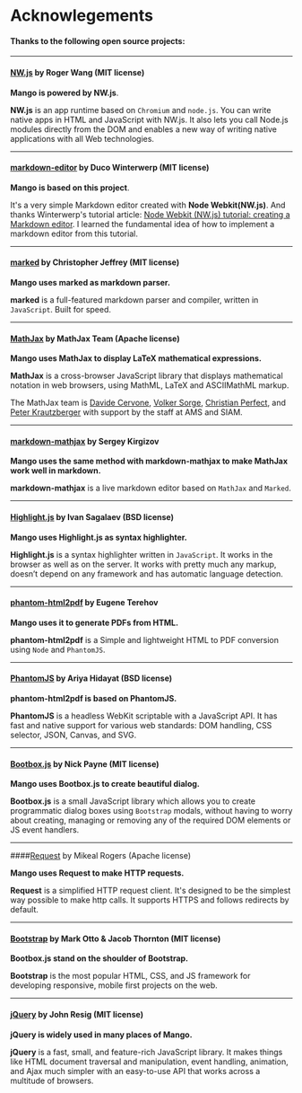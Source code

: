 # Acknowlegements

#### Thanks to the following open source projects:

-----------

#### [NW.js](http://nwjs.io) by Roger Wang (MIT license)

**Mango is powered by NW.js**. 

**NW.js** is an app runtime based on `Chromium` and `node.js`. You can write native apps in HTML and JavaScript with NW.js. It also lets you call Node.js modules directly from the DOM and enables a new way of writing native applications with all Web technologies.

-----------

#### [markdown-editor](https://github.com/dukeofharen/markdown-editor) by Duco Winterwerp (MIT license)

**Mango is based on this project**. 

It's a very simple Markdown editor created with **Node Webkit(NW.js)**. And thanks Winterwerp's tutorial article: [Node Webkit (NW.js) tutorial: creating a Markdown editor](http://duco.cc/node-webkit-tutorial-creating-a-markdown-editor.html). I learned the fundamental idea of how to implement a markdown editor from this tutorial.


-----------

#### [marked](https://github.com/chjj/marked) by Christopher Jeffrey (MIT license)

**Mango uses marked as markdown parser.**

**marked** is a full-featured markdown parser and compiler, written in `JavaScript`. Built for speed.

-----------

#### [MathJax](https://www.mathjax.org/) by MathJax Team (Apache license)

**Mango uses MathJax to display LaTeX mathematical expressions.**

**MathJax** is a cross-browser JavaScript library that displays mathematical notation in web browsers, using MathML, LaTeX and ASCIIMathML markup.

The MathJax team is [Davide Cervone](https://github.com/dpvc), [Volker Sorge](https://github.com/zorkow), [Christian Perfect](https://github.com/christianp), and [Peter Krautzberger](https://github.com/pkra) with support by the staff at AMS and SIAM.

-----------

#### [markdown-mathjax](https://github.com/kerzol/markdown-mathjax) by Sergey Kirgizov

**Mango uses the same method with markdown-mathjax to make MathJax work well in markdown.**

**markdown-mathjax** is a live markdown editor based on `MathJax` and `Marked`. 

-----------

#### [Highlight.js](https://highlightjs.org/)  by Ivan Sagalaev (BSD license)

**Mango uses Highlight.js as syntax highlighter.**

**Highlight.js** is a syntax highlighter written in `JavaScript`. It works in the browser as well as on the server. It works with pretty much any markup, doesn’t depend on any framework and has automatic language detection.

-----------

#### [phantom-html2pdf](https://github.com/bauhausjs/phantom-html2pdf) by Eugene Terehov

**Mango uses it to generate PDFs from HTML.**

**phantom-html2pdf** is a Simple and lightweight HTML to PDF conversion using `Node` and `PhantomJS`.

-----------

#### [PhantomJS](http://phantomjs.org/) by Ariya Hidayat (BSD license)

**phantom-html2pdf is based on PhantomJS.** 

**PhantomJS** is a headless WebKit scriptable with a JavaScript API. It has fast and native support for various web standards: DOM handling, CSS selector, JSON, Canvas, and SVG.

-----------


#### [Bootbox.js](http://bootboxjs.com/) by  Nick Payne (MIT license)

**Mango uses Bootbox.js to create beautiful dialog.**

**Bootbox.js** is a small JavaScript library which allows you to create programmatic dialog boxes using `Bootstrap` modals, without having to worry about creating, managing or removing any of the required DOM elements or JS event handlers.


-----------


####[Request](https://github.com/request/request) by Mikeal Rogers (Apache license)

**Mango uses Request to make HTTP requests.**

**Request** is a simplified HTTP request client. It's designed to be the simplest way possible to make http calls. It supports HTTPS and follows redirects by default.

-----------

#### [Bootstrap](http://getbootstrap.com/) by Mark Otto & Jacob Thornton (MIT license)

**Bootbox.js stand on the shoulder of Bootstrap.**

**Bootstrap** is the most popular HTML, CSS, and JS framework for developing responsive, mobile first projects on the web.


-----------


#### [jQuery](http://jquery.com/) by John Resig (MIT license)

**jQuery is widely used in many places of Mango.**

**jQuery** is a fast, small, and feature-rich JavaScript library. It makes things like HTML document traversal and manipulation, event handling, animation, and Ajax much simpler with an easy-to-use API that works across a multitude of browsers.